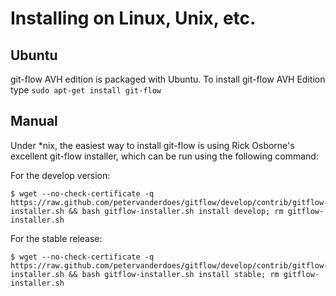 # Installing on Linux, Unix, etc.

## Ubuntu
git-flow AVH edition is packaged with Ubuntu. To install git-flow AVH Edition type `sudo apt-get install git-flow`

## Manual
Under *nix, the easiest way to install git-flow is using Rick Osborne's
excellent git-flow installer, which can be run using the following command:

For the develop version:

	$ wget --no-check-certificate -q  https://raw.github.com/petervanderdoes/gitflow/develop/contrib/gitflow-installer.sh && bash gitflow-installer.sh install develop; rm gitflow-installer.sh

For the stable release:

	$ wget --no-check-certificate -q  https://raw.github.com/petervanderdoes/gitflow/develop/contrib/gitflow-installer.sh && bash gitflow-installer.sh install stable; rm gitflow-installer.sh
